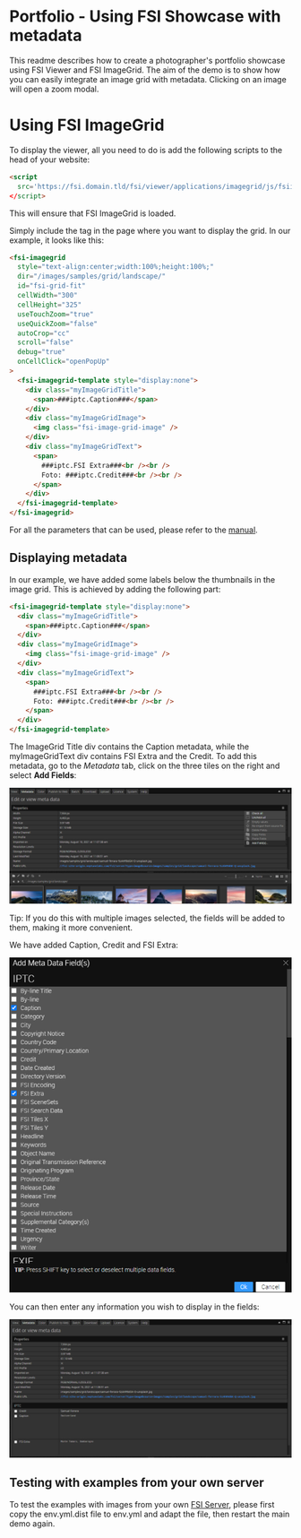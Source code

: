 # Portfolio - Using FSI Showcase with metadata

This readme describes how to create a photographer's portfolio showcase using FSI Viewer and FSI ImageGrid.
The aim of the demo is to show how you can easily integrate an image grid with metadata.
Clicking on an image will open a zoom modal.

# Using FSI ImageGrid

To display the viewer, all you need to do is add the following scripts
to the head of your website:

```html
<script
  src='https://fsi.domain.tld/fsi/viewer/applications/imagegrid/js/fsiimagegrid.js'
</script>
```

This will ensure that FSI ImageGrid is loaded.

Simply include the <fsi-imagegrid> tag in the page where you want to display the grid.
In our example, it looks like this:

```html
<fsi-imagegrid
  style="text-align:center;width:100%;height:100%;"
  dir="/images/samples/grid/landscape/"
  id="fsi-grid-fit"
  cellWidth="300"
  cellHeight="325"
  useTouchZoom="true"
  useQuickZoom="false"
  autoCrop="cc"
  scroll="false"
  debug="true"
  onCellClick="openPopUp"
>
  <fsi-imagegrid-template style="display:none">
    <div class="myImageGridTitle">
      <span>###iptc.Caption###</span>
    </div>
    <div class="myImageGridImage">
      <img class="fsi-image-grid-image" />
    </div>
    <div class="myImageGridText">
      <span>
        ###iptc.FSI Extra###<br /><br />
        Foto: ###iptc.Credit###<br /><br />
      </span>
    </div>
  </fsi-imagegrid-template>
</fsi-imagegrid>
```

For all the parameters that can be used, please refer to the [manual](https://docs.neptunelabs.com/fsi-viewer/latest/fsi-viewer).

## Displaying metadata

In our example, we have added some labels below the thumbnails in the image grid.
This is achieved by adding the following part:

```html
<fsi-imagegrid-template style="display:none">
  <div class="myImageGridTitle">
    <span>###iptc.Caption###</span>
  </div>
  <div class="myImageGridImage">
    <img class="fsi-image-grid-image" />
  </div>
  <div class="myImageGridText">
    <span>
      ###iptc.FSI Extra###<br /><br />
      Foto: ###iptc.Credit###<br /><br />
    </span>
  </div>
</fsi-imagegrid-template>
```

The ImageGrid Title div contains the Caption metadata, while the myImageGridText div contains FSI Extra and the Credit.
To add this metadata, go to the _Metadata_ tab, click on the three tiles on the right and select **Add Fields**:

![Config Image](readme-portfolio-3.png)

Tip: If you do this with multiple images selected, the fields will be added to them, making it more convenient.

We have added Caption, Credit and FSI Extra:

![Config Image](readme-portfolio-4.png)

You can then enter any information you wish to display in the fields:

![Config Image](readme-portfolio-5.png)

## Testing with examples from your own server

To test the examples with images from your own [FSI Server](https://www.neptunelabs.com/fsi-server/), please first copy the env.yml.dist file to env.yml and adapt the file, then restart the main demo again.

